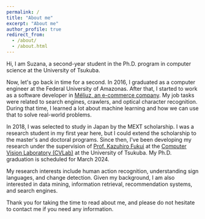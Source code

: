```yaml
---
permalink: /
title: "About me"
excerpt: "About me"
author_profile: true
redirect_from: 
  - /about/
  - /about.html
---
```

Hi, I am Suzana, a second-year student in the Ph.D. program in computer science at the University of Tsukuba.

Now, let's go back in time for a second. In 2016, I graduated as a computer engineer at the Federal University of Amazonas. After that, I started to work as a software developer in [Méliuz, an e-commerce company](https://www.meliuz.com.br/). My job tasks were related to search engines, crawlers, and optical character recognition. During that time, I learned a lot about machine learning and how we can use that to solve real-world problems.

In 2018, I was selected to study in Japan by the MEXT scholarship. I was a research student in my first year here, but I could extend the scholarship to the master's and doctoral programs. Since then, I've been developing my research under the supervision of [Prof. Kazuhiro Fukui](http://www.cvlab.cs.tsukuba.ac.jp/~kfukui/english/indexE.html) at the [Computer Vision Laboratory (CVLab)](https://en.home.cvlab.cs.tsukuba.ac.jp/home) at the University of Tsukuba. My Ph.D. graduation is scheduled for March 2024.

My research interests include human action recognition, understanding sign languages, and change detection. Given my background, I am also interested in data mining, information retrieval, recommendation systems, and search engines.

Thank you for taking the time to read about me, and please do not hesitate to contact me if you need any information.
